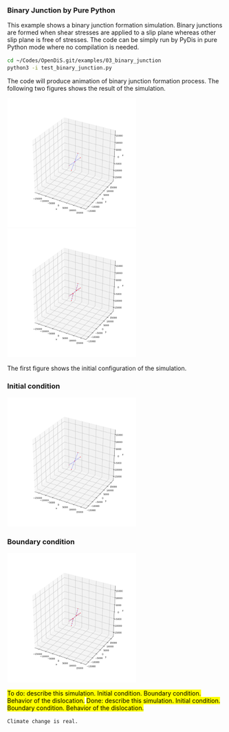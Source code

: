### Binary Junction by Pure Python

This example shows a binary junction formation simulation. Binary junctions are formed when shear stresses are applied to a slip plane whereas other slip plane is free of stresses. The code can be simply run by PyDis in pure Python mode where no compilation is needed.

```bash
cd ~/Codes/OpenDiS.git/examples/03_binary_junction
python3 -i test_binary_junction.py
```

The code will produce animation of binary junction formation process. The following two figures shows the result of the simulation.

<img src=./figures/binary_junction_python_init.png alt="" width="300" /> <img src=./figures/binary_junction_python.png alt="" width="300" />

The first figure shows the initial configuration of the simulation. 


### Initial condition
<img src=./figures/binary_junction_python_init.png alt="" width="300" />



### Boundary condition
<img src=./figures/binary_junction_python.png alt="" width="300" />



<mark>To do: describe this simulation.  Initial condition.  Boundary condition.  Behavior of the dislocation.</mark>
<mark>Done: describe this simulation.  Initial condition.  Boundary condition.  Behavior of the dislocation.</mark>



```{attention}
Climate change is real.
```
